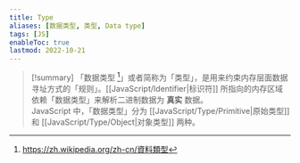 ```yaml
---
title: Type
aliases: [数据类型, 类型, Data type]
tags: [JS]
enableToc: true
lastmod: 2022-10-21
---
```


> [!summary]
>「数据类型 [^1]」或者简称为「类型」，是用来约束内存层面数据寻址方式的「规则」。[[JavaScript/Identifier|标识符]] 所指向的内存区域依赖「数据类型」来解析二进制数据为 **真实** 数据。
> <br>
> JavaScript 中，「数据类型」分为 [[JavaScript/Type/Primitive|原始类型]] 和 [[JavaScript/Type/Object|对象类型]] 两种。

[^1]: <https://zh.wikipedia.org/zh-cn/資料類型>
